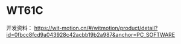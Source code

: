 # WT61C

开发资料：
https://wit-motion.cn/#/witmotion/product/detail?id=0fbcc8fcd9a043928c42acbb19b2a987&anchor=PC_SOFTWARE


